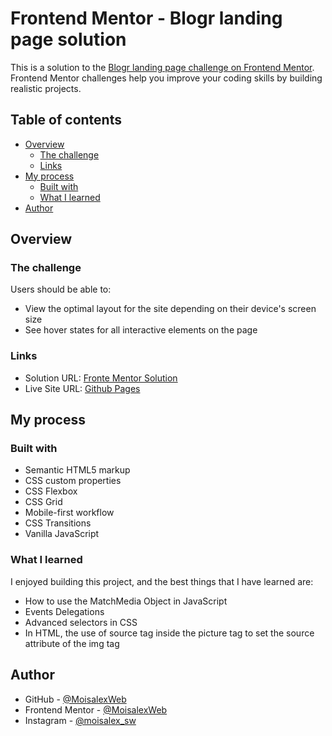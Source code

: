 # Frontend Mentor - Blogr landing page solution

This is a solution to the [Blogr landing page challenge on Frontend Mentor](https://www.frontendmentor.io/challenges/blogr-landing-page-EX2RLAApP). Frontend Mentor challenges help you improve your coding skills by building realistic projects. 

## Table of contents

- [Overview](#overview)
  - [The challenge](#the-challenge)
  - [Links](#links)
- [My process](#my-process)
  - [Built with](#built-with)
  - [What I learned](#what-i-learned)
- [Author](#author)



## Overview

### The challenge

Users should be able to:

- View the optimal layout for the site depending on their device's screen size
- See hover states for all interactive elements on the page


### Links

- Solution URL: [Fronte Mentor Solution](https://www.frontendmentor.io/solutions/blogr-landing-page-GvObEBgznC)
- Live Site URL: [Github Pages](https://moisalexweb.github.io/blogr-landing-page/)

## My process

### Built with

- Semantic HTML5 markup
- CSS custom properties
- CSS Flexbox
- CSS Grid
- Mobile-first workflow
- CSS Transitions
- Vanilla JavaScript


### What I learned

I enjoyed building this project, and the best things that I have learned are:
- How to use the MatchMedia Object in JavaScript
- Events Delegations
- Advanced selectors in CSS
- In HTML, the use of source tag inside the picture tag to set the source attribute of  the img tag



## Author

- GitHub - [@MoisalexWeb](https://github.com/MoisalexWeb)
- Frontend Mentor - [@MoisalexWeb](https://www.frontendmentor.io/profile/MoisalexWeb)
- Instagram - [@moisalex_sw](https://www.instagram.com/moisalex_sw/)
